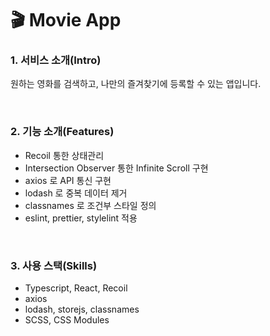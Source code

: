 # 🎬 Movie App

### 1. 서비스 소개(Intro)

원하는 영화를 검색하고, 나만의 즐겨찾기에 등록할 수 있는 앱입니다.

</br>

### 2. 기능 소개(Features)

- Recoil 통한 상태관리
- Intersection Observer 통한 Infinite Scroll 구현
- axios 로 API 통신 구현
- lodash 로 중복 데이터 제거
- classnames 로 조건부 스타일 정의
- eslint, prettier, stylelint 적용

</br>

### 3. 사용 스택(Skills)

- Typescript, React, Recoil
- axios
- lodash, storejs, classnames
- SCSS, CSS Modules

</br>

